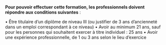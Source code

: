 **Pour pouvoir effectuer cette formation, les professionnels doivent répondre aux conditions suivantes** :

• Être titulaire d’un diplôme de niveau III (ou justifier de 3 ans d’ancienneté dans un emploi correspondant à ce niveau)
• Avoir au minimum 21 ans, sauf pour les personnes qui souhaitent exercer à titre individuel : 25 ans
• Avoir une expérience professionnelle, de 1 ou 3 ans selon le lieu d’exercice
